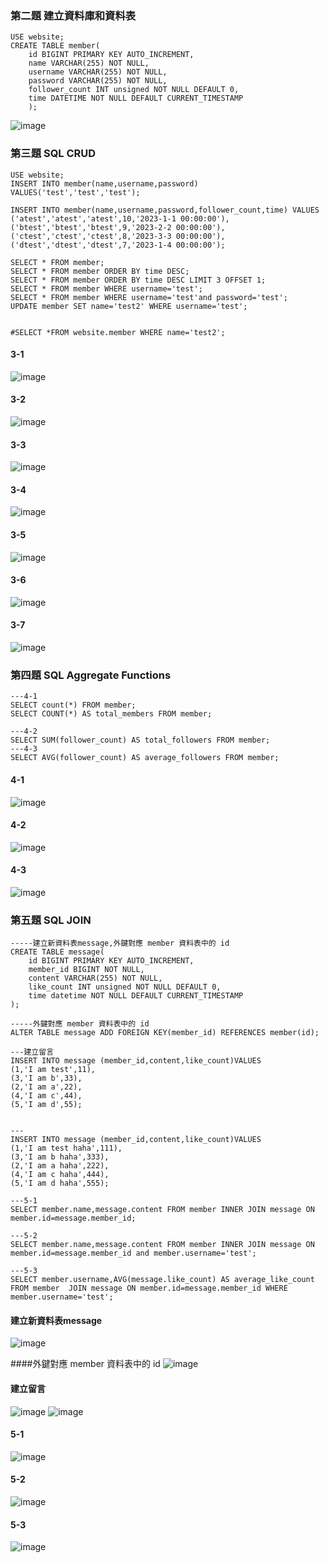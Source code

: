 ### 第二題 建立資料庫和資料表
```CREATE DATABASE website;
USE website;
CREATE TABLE member(
	id BIGINT PRIMARY KEY AUTO_INCREMENT,
	name VARCHAR(255) NOT NULL,
	username VARCHAR(255) NOT NULL,
	password VARCHAR(255) NOT NULL,
	follower_count INT unsigned NOT NULL DEFAULT 0,
	time DATETIME NOT NULL DEFAULT CURRENT_TIMESTAMP
	);
```

 ![image](https://github.com/lili05020502/first-stage/assets/127928553/9effd19f-0acb-44a7-a415-fbf2d1ba83c8)

### 第三題 SQL CRUD
```
USE website;
INSERT INTO member(name,username,password) VALUES('test','test','test');

INSERT INTO member(name,username,password,follower_count,time) VALUES
('atest','atest','atest',10,'2023-1-1 00:00:00'),
('btest','btest','btest',9,'2023-2-2 00:00:00'),
('ctest','ctest','ctest',8,'2023-3-3 00:00:00'),
('dtest','dtest','dtest',7,'2023-1-4 00:00:00');

SELECT * FROM member;
SELECT * FROM member ORDER BY time DESC;
SELECT * FROM member ORDER BY time DESC LIMIT 3 OFFSET 1;
SELECT * FROM member WHERE username='test';
SELECT * FROM member WHERE username='test'and password='test';
UPDATE member SET name='test2' WHERE username='test';


#SELECT *FROM website.member WHERE name='test2';
```
#### 3-1 
![image](https://github.com/lili05020502/first-stage/assets/127928553/baa6f809-87d4-4cf5-884f-16dab5316cca)
#### 3-2
![image](https://github.com/lili05020502/first-stage/assets/127928553/ba650076-735b-4872-a6b8-a9d5443bade7)
#### 3-3
![image](https://github.com/lili05020502/first-stage/assets/127928553/7a6a43fb-255e-4ea5-8c85-ce0238008f0a)
#### 3-4
![image](https://github.com/lili05020502/first-stage/assets/127928553/acfdd426-49b4-4619-a752-c78f1d4c1926)
#### 3-5
![image](https://github.com/lili05020502/first-stage/assets/127928553/b56b7597-ae17-4f1e-a463-8ecb0449c8e1)
#### 3-6
![image](https://github.com/lili05020502/first-stage/assets/127928553/e608ae5e-5232-4d7b-9b13-b3e9b01f15c4)
#### 3-7
![image](https://github.com/lili05020502/first-stage/assets/127928553/67d2dfe1-945a-4297-aee8-74165a198158)

### 第四題 SQL Aggregate Functions
```
---4-1
SELECT count(*) FROM member;
SELECT COUNT(*) AS total_members FROM member;

---4-2
SELECT SUM(follower_count) AS total_followers FROM member;
---4-3
SELECT AVG(follower_count) AS average_followers FROM member;
```
#### 4-1
![image](https://github.com/lili05020502/first-stage/assets/127928553/73603ce3-8b47-42be-b899-da49aeeaace6)
#### 4-2
![image](https://github.com/lili05020502/first-stage/assets/127928553/97ea1208-3252-4ec9-8b3d-d81f224e516a)
#### 4-3
![image](https://github.com/lili05020502/first-stage/assets/127928553/a08109cf-5743-4f1c-ac1e-a7d06a2446cf)

### 第五題 SQL JOIN
```
-----建立新資料表message,外鍵對應 member 資料表中的 id
CREATE TABLE message(
	id BIGINT PRIMARY KEY AUTO_INCREMENT,
	member_id BIGINT NOT NULL,
	content VARCHAR(255) NOT NULL,
	like_count INT unsigned NOT NULL DEFAULT 0,
	time datetime NOT NULL DEFAULT CURRENT_TIMESTAMP
);

-----外鍵對應 member 資料表中的 id
ALTER TABLE message ADD FOREIGN KEY(member_id) REFERENCES member(id);

---建立留言
INSERT INTO message (member_id,content,like_count)VALUES
(1,'I am test',11),
(3,'I am b',33),
(2,'I am a',22),
(4,'I am c',44),
(5,'I am d',55);


---
INSERT INTO message (member_id,content,like_count)VALUES
(1,'I am test haha',111),
(3,'I am b haha',333),
(2,'I am a haha',222),
(4,'I am c haha',444),
(5,'I am d haha',555);

---5-1
SELECT member.name,message.content FROM member INNER JOIN message ON member.id=message.member_id;

---5-2
SELECT member.name,message.content FROM member INNER JOIN message ON member.id=message.member_id and member.username='test';

---5-3
SELECT member.username,AVG(message.like_count) AS average_like_count FROM member  JOIN message ON member.id=message.member_id WHERE member.username='test';

```
#### 建立新資料表message
![image](https://github.com/lili05020502/first-stage/assets/127928553/2f372622-cde7-401b-a32a-8b599c66bc79)

####外鍵對應 member 資料表中的 id
![image](https://github.com/lili05020502/first-stage/assets/127928553/a0da42d0-0298-4d2a-a4c4-8cc598f17725)


#### 建立留言
![image](https://github.com/lili05020502/first-stage/assets/127928553/5d0a950d-144b-4c69-b853-35d98c74d695)
![image](https://github.com/lili05020502/first-stage/assets/127928553/fcbbe0c9-e58b-4b0a-935a-9b3e70f1e8b6)

#### 5-1
![image](https://github.com/lili05020502/first-stage/assets/127928553/d846eb8f-453d-40a9-bf41-47585211c6a1)

#### 5-2
![image](https://github.com/lili05020502/first-stage/assets/127928553/167f96c8-c91b-439c-befa-5a64bc7f6d0d)

#### 5-3
![image](https://github.com/lili05020502/first-stage/assets/127928553/90ac17a9-64d0-4c07-9c21-aa284838d59b)







